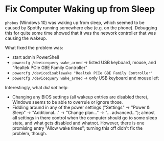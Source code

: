 # Fix Computer Waking up from Sleep

`phobos` (Windows 10) was waking up from sleep, which seemed to be caused by Spotify running
somewhere else (e.g. on the phone). Debugging this for quite some time showed that it
was the network controller that was causing the wakeup.

What fixed the problem was:

- start admin PowerShell
- `powercfg /devicequery wake_armed` → listed USB keyboard, mouse, and "Realtek PCIe GBE Family Controller"
- `powercfg /devicedisablewake "Realtek PCIe GBE Family Controller"`
- `powercfg /devicequery wake_armed` → only USB keyboard and mouse left

Interestingly, what *did not* help:

- Changing any BIOS settings (all wakeup entries are disabled there), Windows seems to be able to overrule or ignore those.
- Fiddling around in any of the power settings ("Settings" → "Power & Sleep" → "Additional…" → "Change plan…" → "… advanced…"); almost all settings in there control when the computer should go to some sleep state, and what gets disabled and whatnot. However, there is one promising entry "Allow wake times"; turning this off didn't fix the problem, though.
